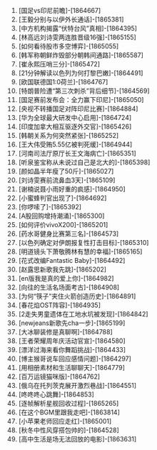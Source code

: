 
1. [国足vs印尼前瞻]-[1864667]
1. [王毅分别与以伊外长通话]-[1865381]
1. [中方机构揭露“伏特台风”真相]-[1864395]
1. [林高远刘诗雯两连胜晋级16强]-[1865155]
1. [如何看待股市多空博弈]-[1865055]
1. [韩军称朝鲜炸毁部分朝韩间通路]-[1865587]
1. [崔永熙压哨三分]-[1865472]
1. [21分钟解读以色列为何打黎巴嫩]-[1864491]
1. [欧国联德国1:0荷兰]-[1864767]
1. [特朗普险遭“第三次刺杀”背后细节]-[1864569]
1. [国足赛前发布会：全力赢下印尼]-[1865050]
1. [央视不转播国足对阵印尼比赛]-[1864884]
1. [华为全球最大研发中心启用]-[1864724]
1. [印度加拿大相互驱逐外交官]-[1865426]
1. [韩朝关系为何突然紧张]-[1865252]
1. [王大伟受贿5.55亿被判死缓]-[1864944]
1. [河南司法厅原厅长王文海病亡]-[1865351]
1. [听泉鉴宝称从未说过自己是北大的]-[1865398]
1. [颜如晶半年瘦了50斤]-[1865027]
1. [刘诗雯赛前流鼻血3天]-[1865109]
1. [谢楠说聂小雨好重的疯感]-[1864950]
1. [小蜜蜂判官出现了]-[1864692]
1. [你啰嗦了]-[1865392]
1. [A股回购增持潮涌]-[1865300]
1. [如何评价vivoX200]-[1865201]
1. [药水哥健身比赛第三名]-[1864573]
1. [以色列确定对伊朗报复性打击目标]-[1865310]
1. [明道镜头下萧敬腾林有慧的幸福]-[1865165]
1. [花式改编Fantastic Baby]-[1864492]
1. [赵露思新歌我先跳]-[1865202]
1. [en版我是真的爱上你]-[1864982]
1. [向往的生活名场面考古]-[1864908]
1. [为何“筷子”夹住火箭创造历史]-[1864891]
1. [春花焰OST阵容]-[1864935]
1. [2走失男童遗体在工地水坑被发现]-[1864842]
1. [newjeans新歌先cha一步]-[1865199]
1. [大冰聊装修是真聊啊]-[1864788]
1. [王者荣耀周年庆活动官宣]-[1864580]
1. [漂洋过海来看你舞蹈挑战]-[1864433]
1. [博主猴哥说车回应感情问题]-[1864297]
1. [用相册素材和生活聊聊天]-[1864779]
1. [百万运镜猫咪版]-[1864762]
1. [俄乌在托列茨克展开激烈巷战]-[1864551]
1. [咚咚咚心跳舞]-[1864853]
1. [逐帧解析星舰回收过程]-[1865265]
1. [在这个BGM里跟我走吧]-[1863814]
1. [小苹果老师回应走红]-[1865001]
1. [秋冬中性风穿搭包帅的]-[1864528]
1. [高中生活是场无法回放的电影]-[1863631]
